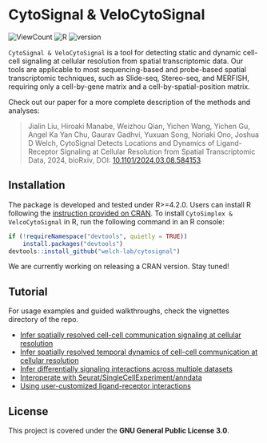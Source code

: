 # CytoSignal & VeloCytoSignal
![ViewCount](https://views.whatilearened.today/views/github/welch-lab/cytosignal.svg)
![R](https://img.shields.io/badge/R-4.2.0-blue.svg)
![version](https://img.shields.io/badge/version-0.2.0-brightgreen.svg)


`CytoSignal & VeloCytoSignal` is a tool for detecting static and dynamic cell-cell signaling at cellular resolution from spatial transcriptomic data. Our tools are applicable to most sequencing-based and probe-based spatial transcriptomic techniques, such as Slide-seq, Stereo-seq, and MERFISH, requiring only a cell-by-gene matrix and a cell-by-spatial-position matrix.

Check out our paper for a more complete description of the methods and analyses:

>Jialin Liu, Hiroaki Manabe, Weizhou Qian, Yichen Wang, Yichen Gu, Angel Ka Yan Chu, Gaurav Gadhvi, Yuxuan Song, Noriaki Ono, Joshua D Welch, CytoSignal Detects Locations and Dynamics of Ligand-Receptor Signaling at Cellular Resolution from Spatial Transcriptomic Data, 2024, bioRxiv, DOI: [10.1101/2024.03.08.584153](https://doi.org/10.1101/2024.03.08.584153)

## Installation

The package is developed and tested under R>=4.2.0. Users can install R following the [instruction provided on CRAN](https://cran.r-project.org/). To install `CytoSimplex & VelcoCytoSignal` in R, run the following command in an R console:

```R
if (!requireNamespace("devtools", quietly = TRUE))
    install.packages("devtools")
devtools::install_github("welch-lab/cytosignal")
```

We are currently working on releasing a CRAN version. Stay tuned!

## Tutorial

For usage examples and guided walkthroughs, check the vignettes directory of the repo.

* [Infer spatially resolved cell-cell communication signaling at cellular resolution](https://htmlpreview.github.io/?https://github.com/welch-lab/cytosignal/blob/master/doc/cytosignal.html)
* [Infer spatially resolved temporal dynamics of cell-cell communication at cellular resolution](https://htmlpreview.github.io/?https://github.com/welch-lab/cytosignal/blob/master/doc/velocytosignal.html)
* [Infer differentially signaling interactions across multiple datasets](https://htmlpreview.github.io/?https://github.com/welch-lab/cytosignal/blob/master/doc/multidata.html)
* [Interoperate with Seurat/SingleCellExperiment/anndata](https://htmlpreview.github.io/?https://github.com/welch-lab/cytosignal/blob/master/doc/interoperate.html)
* [Using user-customized ligand-receptor interactions](https://htmlpreview.github.io/?https://github.com/welch-lab/cytosignal/blob/master/doc/customize_LR.html)

## License
This project is covered under the **GNU General Public License 3.0**.
